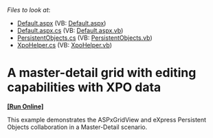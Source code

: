 <!-- default file list -->
*Files to look at*:

* [Default.aspx](./CS/MasterDetailWithXPO/Default.aspx) (VB: [Default.aspx](./VB/MasterDetailWithXPO/Default.aspx))
* [Default.aspx.cs](./CS/MasterDetailWithXPO/Default.aspx.cs) (VB: [Default.aspx.vb](./VB/MasterDetailWithXPO/Default.aspx.vb))
* [PersistentObjects.cs](./CS/MasterDetailWithXPO/PersistentObjects.cs) (VB: [PersistentObjects.vb](./VB/MasterDetailWithXPO/PersistentObjects.vb))
* [XpoHelper.cs](./CS/MasterDetailWithXPO/XpoHelper.cs) (VB: [XpoHelper.vb](./VB/MasterDetailWithXPO/XpoHelper.vb))
<!-- default file list end -->
# A master-detail grid with editing capabilities with XPO data
<!-- run online -->
**[[Run Online]](https://codecentral.devexpress.com/e418/)**
<!-- run online end -->


<p>This example demonstrates the ASPxGridView and eXpress Persistent Objects collaboration in a Master-Detail scenario.</p>

<br/>


